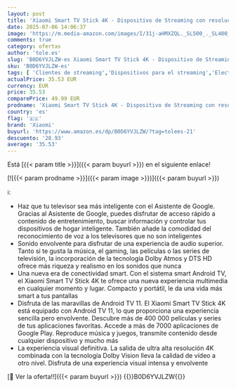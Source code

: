 ```yaml
---
layout: post
title: 'Xiaomi Smart TV Stick 4K - Dispositivo de Streaming con resolución 4K  3840 x 2160   tecnología Android TV 11  Dolby Atmos  Dolby Vision  Bluetooth 5.0  Mando a Distancia  Negro  Versión ES '
date: 2025-07-06 14:06:37
image: 'https://m.media-amazon.com/images/I/31j-aHMXZQL._SL500_._SL400_.jpg'
comments: true
category: ofertas
author: 'tole.es'
slug: 'B0D6YVJLZW-es Xiaomi Smart TV Stick 4K - Dispositivo de Streaming con...'
sku: 'B0D6YVJLZW-es'
tags: [ 'Clientes de streaming','Dispositivos para el streaming','Electrónica','Equipos de audio y Hi-Fi','android','xiaomi','🇪🇸', ]
actualPrice: 35.53 EUR
currency: EUR
price: 35.53
comparePrice: 49.99 EUR
prodname: 'Xiaomi Smart TV Stick 4K - Dispositivo de Streaming con resolución 4K  3840 x 2160   tecnología Android TV 11  Dolby Atmos  Dolby Vision  Bluetooth 5.0  Mando a Distancia  Negro  Versión ES '
country: 'es'
flag: '🇪🇸'
brand: 'Xiaomi'
buyurl: 'https://www.amazon.es/dp/B0D6YVJLZW/?tag=tolees-21'
descuento: '28.93'
average: '35.53'
---
```


Está [{{< param title >}}]({{< param buyurl >}}) en el siguiente enlace!

[![{{< param prodname >}}]({{< param image >}})]({{< param buyurl >}})

ℹ️:

- Haz que tu televisor sea más inteligente con el Asistente de Google. Gracias al Asistente de Google, puedes disfrutar de acceso rápido a contenido de entretenimiento, buscar información y controlar tus dispositivos de hogar inteligente. También añade la comodidad del reconocimiento de voz a los televisores que no son inteligentes
- Sonido envolvente para disfrutar de una experiencia de audio superior. Tanto si te gusta la música, el gaming, las películas o las series de televisión, la incorporación de la tecnología Dolby Atmos y DTS HD ofrece más riqueza y realismo en los sonidos que nunca
- Una nueva era de conectividad smart. Con el sistema smart Android TV, el Xiaomi Smart TV Stick 4K te ofrece una nueva experiencia multimedia en cualquier momento y lugar. Compacto y portátil, le da una vida más smart a tus pantallas
- Disfruta de las maravillas de Android TV 11. El Xiaomi Smart TV Stick 4K está equipado con Android TV 11, lo que proporciona una experiencia sencilla pero envolvente. Descubre más de 400 000 películas y series de tus aplicaciones favoritas. Accede a más de 7000 aplicaciones de Google Play. Reproduce música y juegos, transmite contenido desde cualquier dispositivo y mucho más
- La experiencia visual definitiva. La salida de ultra alta resolución 4K combinada con la tecnología Dolby Vision lleva la calidad de vídeo a otro nivel. Disfruta de una experiencia visual intensa y envolvente

[🛒 Ver la oferta!!]({{< param buyurl >}})
{{<world>}}B0D6YVJLZW{{</world>}}

